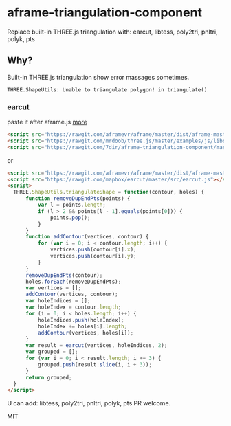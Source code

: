 # aframe-triangulation-component
Replace built-in THREE.js triangulation with: earcut, libtess, poly2tri, pnltri, polyk, pts

## Why?

Built-in THREE.js triangulation show error massages sometimes.

`THREE.ShapeUtils: Unable to triangulate polygon! in triangulate()`

### earcut

paste it after aframe.js 
[more](https://github.com/mrdoob/three.js/blob/master/examples/webgl_geometry_text_earcut.html)

```html
<script src="https://rawgit.com/aframevr/aframe/master/dist/aframe-master.js"></script>
<script src="https://rawgit.com/mrdoob/three.js/master/examples/js/libs/earcut.js"></script>
<script src="https://rawgit.com/7dir/aframe-triangulation-component/master/triangulateShape_earcut.js"></script>
```

or
```html
<script src="https://rawgit.com/aframevr/aframe/master/dist/aframe-master.js"></script>
<script src="https://rawgit.com/mapbox/earcut/master/src/earcut.js"></script>
<script>
  THREE.ShapeUtils.triangulateShape = function(contour, holes) {
      function removeDupEndPts(points) {
          var l = points.length;
          if (l > 2 && points[l - 1].equals(points[0])) {
              points.pop();
          }
      }
      function addContour(vertices, contour) {
          for (var i = 0; i < contour.length; i++) {
              vertices.push(contour[i].x);
              vertices.push(contour[i].y);
          }
      }
      removeDupEndPts(contour);
      holes.forEach(removeDupEndPts);
      var vertices = [];
      addContour(vertices, contour);
      var holeIndices = [];
      var holeIndex = contour.length;
      for (i = 0; i < holes.length; i++) {
          holeIndices.push(holeIndex);
          holeIndex += holes[i].length;
          addContour(vertices, holes[i]);
      }
      var result = earcut(vertices, holeIndices, 2);
      var grouped = [];
      for (var i = 0; i < result.length; i += 3) {
          grouped.push(result.slice(i, i + 3));
      }
      return grouped;
  }
</script>
```

U can add: libtess, poly2tri, pnltri, polyk, pts
PR welcome.

MIT
